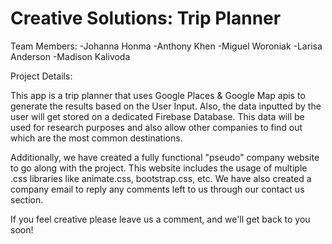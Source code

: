 # Creative Solutions: Trip Planner

Team Members:
-Johanna Honma
-Anthony Khen
-Miguel Woroniak
-Larisa Anderson
-Madison Kalivoda

Project Details:

This app is a trip planner that uses Google Places & Google Map apis to generate the results based on the User Input. Also, the data inputted by the user will get stored on a dedicated Firebase Database. This data will be used for research purposes and also allow other companies to find out which are the most common destinations. 

Additionally, we have created a fully functional "pseudo" company website to go along with the project. This website includes the usage of multiple .css libraries like animate.css, bootstrap.css, etc. We have also created a company email to reply any comments left to us through our contact us section.

If you feel creative please leave us a comment, and we'll get back to you soon!
